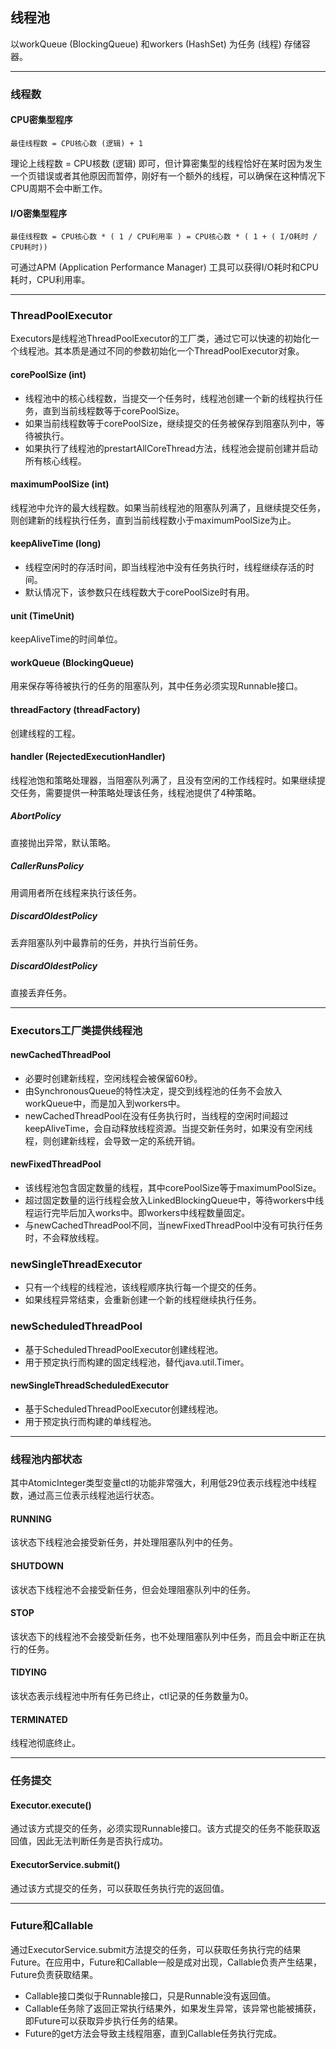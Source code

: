 ## 线程池
以workQueue (BlockingQueue) 和workers (HashSet) 为任务 (线程) 存储容器。
***

### 线程数
#### CPU密集型程序
```
最佳线程数 = CPU核心数 (逻辑) + 1
```
理论上线程数 = CPU核数 (逻辑) 即可，但计算密集型的线程恰好在某时因为发生一个页错误或者其他原因而暂停，刚好有一个额外的线程，可以确保在这种情况下CPU周期不会中断工作。
#### I/O密集型程序
```
最佳线程数 = CPU核心数 * ( 1 / CPU利用率 ) = CPU核心数 * ( 1 + ( I/O耗时 / CPU耗时))
```
可通过APM (Application Performance Manager) 工具可以获得I/O耗时和CPU耗时，CPU利用率。

***

### ThreadPoolExecutor
Executors是线程池ThreadPoolExecutor的工厂类，通过它可以快速的初始化一个线程池。其本质是通过不同的参数初始化一个ThreadPoolExecutor对象。
#### corePoolSize (int)
* 线程池中的核心线程数，当提交一个任务时，线程池创建一个新的线程执行任务，直到当前线程数等于corePoolSize。
* 如果当前线程数等于corePoolSize，继续提交的任务被保存到阻塞队列中，等待被执行。
* 如果执行了线程池的prestartAllCoreThread方法，线程池会提前创建并启动所有核心线程。

#### maximumPoolSize (int)
线程池中允许的最大线程数。如果当前线程池的阻塞队列满了，且继续提交任务，则创建新的线程执行任务，直到当前线程数小于maximumPoolSize为止。

#### keepAliveTime (long)
* 线程空闲时的存活时间，即当线程池中没有任务执行时，线程继续存活的时间。
* 默认情况下，该参数只在线程数大于corePoolSize时有用。

#### unit (TimeUnit)
keepAliveTime的时间单位。

#### workQueue (BlockingQueue<Runnable>)
用来保存等待被执行的任务的阻塞队列，其中任务必须实现Runnable接口。

#### threadFactory (threadFactory)
创建线程的工程。

#### handler (RejectedExecutionHandler)
线程池饱和策略处理器，当阻塞队列满了，且没有空闲的工作线程时。如果继续提交任务，需要提供一种策略处理该任务，线程池提供了4种策略。
##### AbortPolicy
直接抛出异常，默认策略。
##### CallerRunsPolicy
用调用者所在线程来执行该任务。
##### DiscardOldestPolicy
丢弃阻塞队列中最靠前的任务，并执行当前任务。
##### DiscardOldestPolicy
直接丢弃任务。

***

### Executors工厂类提供线程池
#### newCachedThreadPool
* 必要时创建新线程，空闲线程会被保留60秒。
* 由SynchronousQueue的特性决定，提交到线程池的任务不会放入workQueue<BlockingQueue>中，而是加入到workers<HashSet>中。
* newCachedThreadPool在没有任务执行时，当线程的空闲时间超过keepAliveTime，会自动释放线程资源。当提交新任务时，如果没有空闲线程，则创建新线程，会导致一定的系统开销。

#### newFixedThreadPool
* 该线程池包含固定数量的线程，其中corePoolSize等于maximumPoolSize。
* 超过固定数量的运行线程会放入LinkedBlockingQueue中，等待workers中线程运行完毕后加入works中。即workers中线程数量固定。
* 与newCachedThreadPool不同，当newFixedThreadPool中没有可执行任务时，不会释放线程。

### newSingleThreadExecutor
* 只有一个线程的线程池，该线程顺序执行每一个提交的任务。
* 如果线程异常结束，会重新创建一个新的线程继续执行任务。

### newScheduledThreadPool
* 基于ScheduledThreadPoolExecutor创建线程池。
* 用于预定执行而构建的固定线程池，替代java.util.Timer。

#### newSingleThreadScheduledExecutor
* 基于ScheduledThreadPoolExecutor创建线程池。
* 用于预定执行而构建的单线程池。
***

### 线程池内部状态
其中AtomicInteger类型变量ctl的功能非常强大，利用低29位表示线程池中线程数，通过高三位表示线程池运行状态。
#### RUNNING
该状态下线程池会接受新任务，并处理阻塞队列中的任务。
#### SHUTDOWN
该状态下线程池不会接受新任务，但会处理阻塞队列中的任务。
#### STOP
该状态下的线程池不会接受新任务，也不处理阻塞队列中任务，而且会中断正在执行的任务。
#### TIDYING
该状态表示线程池中所有任务已终止，ctl记录的任务数量为0。
#### TERMINATED
线程池彻底终止。
***

### 任务提交
#### Executor.execute()
通过该方式提交的任务，必须实现Runnable接口。该方式提交的任务不能获取返回值，因此无法判断任务是否执行成功。
#### ExecutorService.submit()
通过该方式提交的任务，可以获取任务执行完的返回值。
***

### Future和Callable
通过ExecutorService.submit方法提交的任务，可以获取任务执行完的结果Future。在应用中，Future和Callable一般是成对出现，Callable负责产生结果，Future负责获取结果。
* Callable接口类似于Runnable接口，只是Runnable没有返回值。
* Callable任务除了返回正常执行结果外，如果发生异常，该异常也能被捕获，即Future可以获取异步执行任务的结果。
* Future的get方法会导致主线程阻塞，直到Callable任务执行完成。
